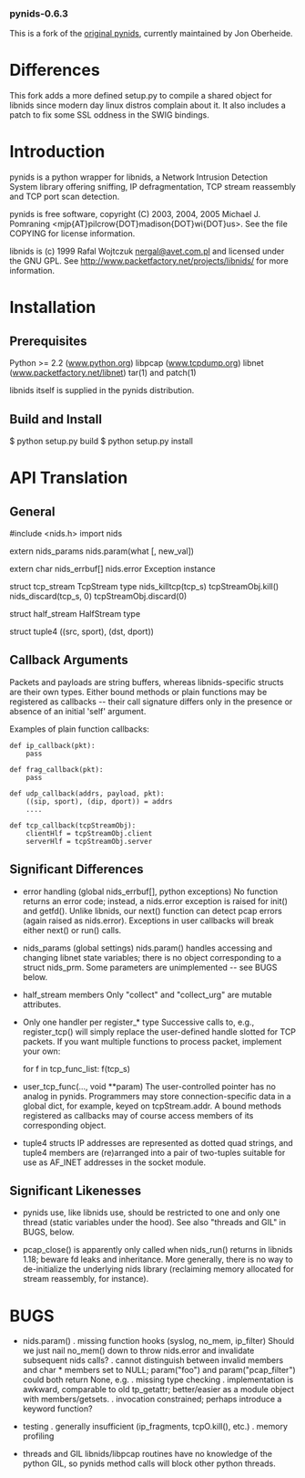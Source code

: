 ### pynids-0.6.3

This is a fork of the [original pynids](http://jon.oberheide.org/pynids/), currently maintained by Jon Oberheide.

Differences
===========
This fork adds a more defined setup.py to compile a shared object for libnids since
modern day linux distros complain about it. It also includes a patch to fix some SSL
oddness in the SWIG bindings.

Introduction
============
pynids is a python wrapper for libnids, a Network Intrusion Detection System
library offering sniffing, IP defragmentation, TCP stream reassembly and TCP
port scan detection.

pynids is free software, copyright (C) 2003, 2004, 2005 Michael J. Pomraning
<mjp{AT}pilcrow{DOT}madison{DOT}wi{DOT}us>.  See the file COPYING for
license information.

libnids is (c) 1999 Rafal Wojtczuk <nergal@avet.com.pl> and licensed under the
GNU GPL.  See http://www.packetfactory.net/projects/libnids/ for more
information.

Installation
============

  Prerequisites
  -------------
  Python >= 2.2 (www.python.org)
  libpcap (www.tcpdump.org)
  libnet (www.packetfactory.net/libnet)
  tar(1) and patch(1)

  libnids itself is supplied in the pynids distribution.

  Build and Install
  -----------------
  $ python setup.py build
  $ python setup.py install

API Translation
===============

  General
  -------
  #include <nids.h>           import nids

  extern nids_params          nids.param(what [, new_val])

  extern char nids_errbuf[]   nids.error Exception instance

  struct tcp_stream           TcpStream type
    nids_killtcp(tcp_s)       tcpStreamObj.kill()
    nids_discard(tcp_s, 0)    tcpStreamObj.discard(0)

  struct half_stream          HalfStream type

  struct tuple4               ((src, sport), (dst, dport))

  Callback Arguments
  ------------------
  Packets and payloads are string buffers, whereas libnids-specific structs
  are their own types.  Either bound methods or plain functions may be
  registered as callbacks -- their call signature differs only in the presence
  or absence of an initial 'self' argument.

  Examples of plain function callbacks:

    def ip_callback(pkt):
        pass

    def frag_callback(pkt):
        pass

    def udp_callback(addrs, payload, pkt):
        ((sip, sport), (dip, dport)) = addrs
        ....

    def tcp_callback(tcpStreamObj):
        clientHlf = tcpStreamObj.client
        serverHlf = tcpStreamObj.server

  Significant Differences
  -----------------------
  - error handling (global nids_errbuf[], python exceptions)
    No function returns an error code; instead, a nids.error exception is
    raised for init() and getfd().  Unlike libnids, our next() function can
    detect pcap errors (again raised as nids.error).  Exceptions in user
    callbacks will break either next() or run() calls.

  - nids_params (global settings)
    nids.param() handles accessing and changing libnet state variables; there
    is no object corresponding to a struct nids_prm.  Some parameters are
    unimplemented -- see BUGS below.

  - half_stream members
    Only "collect" and "collect_urg" are mutable attributes.

  - Only one handler per register_* type
    Successive calls to, e.g., register_tcp() will simply replace the
    user-defined handle slotted for TCP packets.  If you want multiple
    functions to process packet, implement your own:
  
      for f in tcp_func_list:
          f(tcp_s)

  - user_tcp_func(..., void **param)
    The user-controlled pointer has no analog in pynids.  Programmers may
    store connection-specific data in a global dict, for example, keyed on
    tcpStream.addr.  A bound methods registered as callbacks may of course
    access members of its corresponding object.

  - tuple4 structs
    IP addresses are represented as dotted quad strings, and tuple4 members
    are (re)arranged into a pair of two-tuples suitable for use as AF_INET
    addresses in the socket module.

  Significant Likenesses
  ----------------------
  - pynids use, like libnids use, should be restricted to one and only one
    thread (static variables under the hood).  See also "threads and GIL" in
    BUGS, below.

  - pcap_close() is apparently only called when nids_run() returns in libnids
    1.18; beware fd leaks and inheritance.  More generally, there is no way
    to de-initialize the underlying nids library (reclaiming memory allocated
    for stream reassembly, for instance).

BUGS
====

- nids.param()
  . missing function hooks (syslog, no_mem, ip_filter)
    Should we just nail no_mem() down to throw nids.error and invalidate
    subsequent nids calls?
  . cannot distinguish between invalid members and char * members set to NULL;
    param("foo") and param("pcap_filter") could both return None, e.g.
  . missing type checking
  . implementation is awkward, comparable to old tp_getattr; better/easier as
    a module object with members/getsets.
  . invocation constrained; perhaps introduce a keyword function?

- testing
  . generally insufficient (ip_fragments, tcpO.kill(), etc.)
  . memory profiling

- threads and GIL
  libnids/libpcap routines have no knowledge of the python GIL, so pynids
  method calls will block other python threads.


